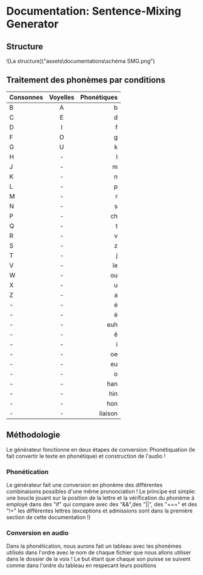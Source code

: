 # Documentation: Sentence-Mixing Generator



## Structure

![La structure]("assets\documentations\schéma SMG.png")

## Traitement des phonèmes par conditions

| **Consonnes**     |     **Voyelles**    |   **Phonétiques** |
| :------------ | :-------------: | -------------: |
| B      |     A     |        b |
| C    |   E    |      d |
| D       |     I      |         f |
| F      |     O      |         g |
| G       |     U      |         k |
| H       |     -      |         l |
| J       |     -      |         m |
| K       |     -      |         n |
| L       |     -      |         p |
| M       |     -      |         r |
| N       |     -      |         s |
| P       |     -      |         ch |
| Q       |     -      |         t |
| R       |     -      |         v |
| S       |     -      |         z |
| T       |     -      |         j |
| V       |     -      |         ïe |
| W       |     -      |         ou |
| X       |     -      |         u |
| Z       |     -      |         a |
| -       |     -      |         é |
| -       |     -      |         è |
| -       |     -      |         euh |
| -       |     -      |         ê |
| -       |     -      |         i |
| -       |     -      |         oe |
| -       |     -      |         eu |
| -       |     -      |         o |
| -       |     -      |         han |
| -       |     -      |         hin |
| -       |     -      |         hon |
| -       |     -      |         liaison |


## Méthodologie

Le générateur fonctionne en deux étapes de conversion: Phonétiquation (le fait convertir le texte en phonétique) et construction de l'audio !

### Phonétication

Le générateur fait une conversion en phonème des différentes combinaisons possibles d'une même prononciation !
Le principe est simple: une boucle jouant sur la position de la lettre et la vérification du phonème à employé dans des "if" qui compare avec des "&&",des "||", des "===" et des "!=" les différentes lettres (exceptions et admissions sont dans la première section de cette documentation !)

### Conversion en audio

Dans la phonétication, nous aurons fait un tableau avec les phonèmes utilisés dans l'ordre avec le nom de chaque fichier que nous allons utiliser dans le dossier de la voix ! Le but étant que chaque son puisse se suivent comme dans l'ordre du tableau en respecant leurs positions